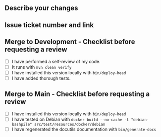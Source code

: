 ## Describe your changes

## Issue ticket number and link

## Merge to Development - Checklist before requesting a review
- [ ] I have performed a self-review of my code.  
- [ ] It runs with `mvn clean verify`
- [ ] I have installed this version locally with `bin/deploy-head`
- [ ] I have added thorough tests.

## Merge to Main - Checklist before requesting a review
- [ ] I have installed this version locally with `bin/deploy-head`
- [ ] I have tested on Debian with `docker build --no-cache -t "debian-bashpile" src/test/resources/docker/debian`
- [ ] I have regenerated the docutils documentation with `bin/generate-docs`